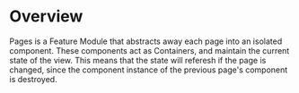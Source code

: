 # Overview

Pages is a Feature Module that abstracts away each page into an isolated component.
These components act as Containers, and maintain the current state of the view.
This means that the state will referesh if the page is changed, since the component
instance of the previous page's component is destroyed.